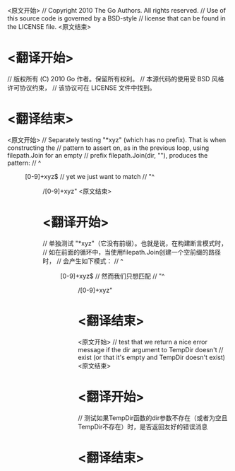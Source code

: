 
<原文开始>
// Copyright 2010 The Go Authors. All rights reserved.
// Use of this source code is governed by a BSD-style
// license that can be found in the LICENSE file.
<原文结束>

# <翻译开始>
// 版权所有 (C) 2010 Go 作者。保留所有权利。
// 本源代码的使用受 BSD 风格许可协议约束，
// 该协议可在 LICENSE 文件中找到。
# <翻译结束>


<原文开始>
	// Separately testing "*xyz" (which has no prefix). That is when constructing the
	// pattern to assert on, as in the previous loop, using filepath.Join for an empty
	// prefix filepath.Join(dir, ""), produces the pattern:
	//     ^<DIR>[0-9]+xyz$
	// yet we just want to match
	//     "^<DIR>/[0-9]+xyz"
<原文结束>

# <翻译开始>
// 单独测试 "*xyz"（它没有前缀）。也就是说，在构建断言模式时，
// 如在前面的循环中，当使用filepath.Join创建一个空前缀的路径时，
// 会产生如下模式：
//     ^<DIR>[0-9]+xyz$
// 然而我们只想匹配
//     "^<DIR>/[0-9]+xyz"
# <翻译结束>


<原文开始>
// test that we return a nice error message if the dir argument to TempDir doesn't
// exist (or that it's empty and TempDir doesn't exist)
<原文结束>

# <翻译开始>
// 测试如果TempDir函数的dir参数不存在（或者为空且TempDir不存在）时，是否返回友好的错误消息
# <翻译结束>

